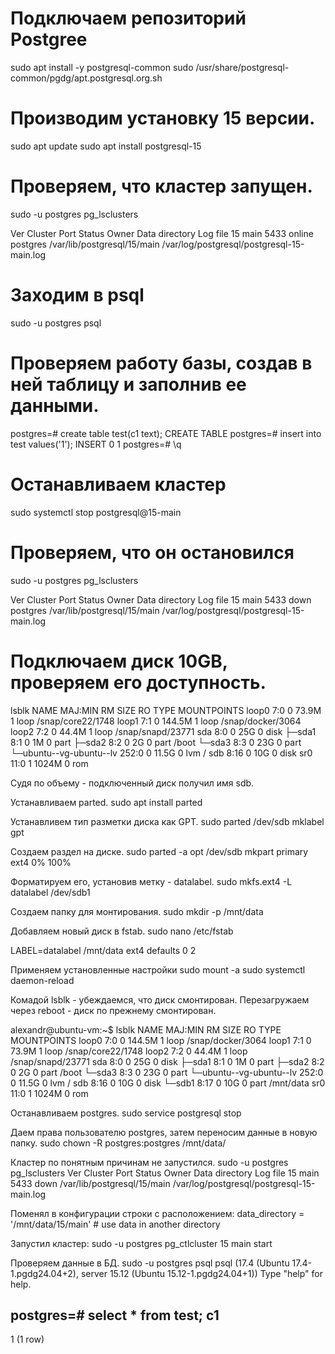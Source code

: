 # Подключаем репозиторий Postgree

sudo apt install -y postgresql-common
sudo /usr/share/postgresql-common/pgdg/apt.postgresql.org.sh

# Производим установку 15 версии.
sudo apt update
sudo apt install postgresql-15

# Проверяем, что кластер запущен.

sudo -u postgres pg_lsclusters

Ver Cluster Port Status Owner    Data directory              Log file
15  main    5433 online postgres /var/lib/postgresql/15/main /var/log/postgresql/postgresql-15-main.log

# Заходим в psql

sudo -u postgres psql

# Проверяем работу базы, создав в ней таблицу и заполнив ее данными.

postgres=# create table test(c1 text);
CREATE TABLE
postgres=# insert into test values('1');
INSERT 0 1
postgres=# \q

# Останавливаем кластер
sudo systemctl stop postgresql@15-main

# Проверяем, что он остановился

sudo -u postgres pg_lsclusters

Ver Cluster Port Status Owner    Data directory              Log file
15  main    5433 down   postgres /var/lib/postgresql/15/main /var/log/postgresql/postgresql-15-main.log

# Подключаем диск 10GB, проверяем его доступность.

lsblk
NAME                      MAJ:MIN RM   SIZE RO TYPE MOUNTPOINTS
loop0                       7:0    0  73.9M  1 loop /snap/core22/1748
loop1                       7:1    0 144.5M  1 loop /snap/docker/3064
loop2                       7:2    0  44.4M  1 loop /snap/snapd/23771
sda                         8:0    0    25G  0 disk
├─sda1                      8:1    0     1M  0 part
├─sda2                      8:2    0     2G  0 part /boot
└─sda3                      8:3    0    23G  0 part
  └─ubuntu--vg-ubuntu--lv 252:0    0  11.5G  0 lvm  /
sdb                         8:16   0    10G  0 disk
sr0                        11:0    1  1024M  0 rom

Судя по объему - подключенный диск получил имя sdb.

Устанавливаем parted.
sudo apt install parted

Устанавливем тип разметки диска как GPT.
sudo parted /dev/sdb mklabel gpt

Создаем раздел на диске.
sudo parted -a opt /dev/sdb mkpart primary ext4 0% 100%

Форматируем его, установив метку - datalabel.
sudo mkfs.ext4 -L datalabel /dev/sdb1

Создаем папку для монтирования.
sudo mkdir -p /mnt/data

Добавляем новый диск в fstab.
sudo nano /etc/fstab

LABEL=datalabel /mnt/data ext4 defaults 0 2

Применяем установленные настройки
sudo mount -a
sudo systemctl daemon-reload

Комадой lsblk - убеждаемся, что диск смонтирован.
Перезагружаем через reboot - диск по прежнему смонтирован.

alexandr@ubuntu-vm:~$ lsblk
NAME                      MAJ:MIN RM   SIZE RO TYPE MOUNTPOINTS
loop0                       7:0    0 144.5M  1 loop /snap/docker/3064
loop1                       7:1    0  73.9M  1 loop /snap/core22/1748
loop2                       7:2    0  44.4M  1 loop /snap/snapd/23771
sda                         8:0    0    25G  0 disk
├─sda1                      8:1    0     1M  0 part
├─sda2                      8:2    0     2G  0 part /boot
└─sda3                      8:3    0    23G  0 part
  └─ubuntu--vg-ubuntu--lv 252:0    0  11.5G  0 lvm  /
sdb                         8:16   0    10G  0 disk
└─sdb1                      8:17   0    10G  0 part /mnt/data
sr0                        11:0    1  1024M  0 rom

Останавливаем postgres.
sudo service postgresql stop

Даем права пользователю postgres, затем переносим данные в новую папку.
sudo chown -R postgres:postgres /mnt/data/

Кластер по понятным причинам не запустился.
sudo -u postgres pg_lsclusters
Ver Cluster Port Status Owner     Data directory              Log file
15  main    5433 down   <unknown> /var/lib/postgresql/15/main /var/log/postgresql/postgresql-15-main.log


Поменял в конфигурации строки с расположением:
data_directory = '/mnt/data/15/main'            # use data in another directory

Запустил кластер:
sudo -u postgres pg_ctlcluster 15 main start

Проверяем данные в БД.
sudo -u postgres psql
psql (17.4 (Ubuntu 17.4-1.pgdg24.04+2), server 15.12 (Ubuntu 15.12-1.pgdg24.04+1))
Type "help" for help.

postgres=# select * from test;
 c1
----
 1
(1 row)
